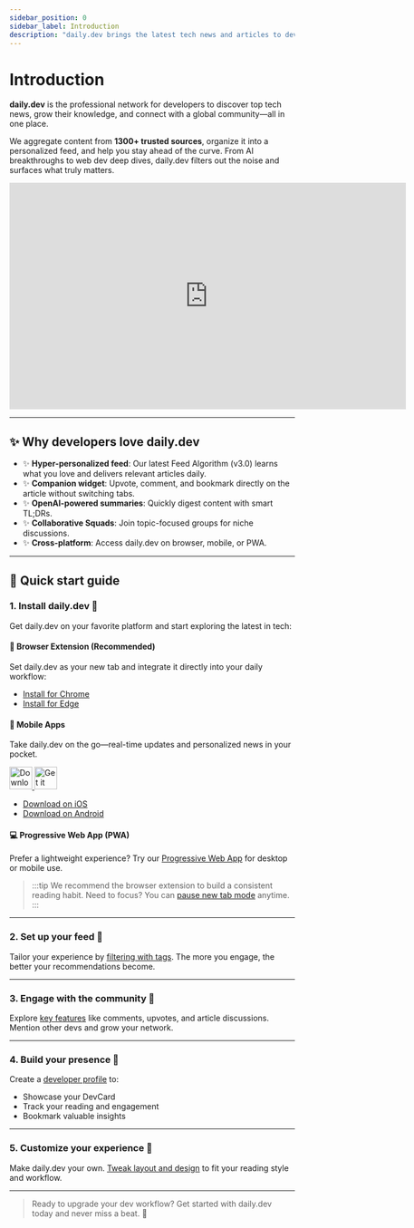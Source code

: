 ```yaml
---
sidebar_position: 0
sidebar_label: Introduction
description: "daily.dev brings the latest tech news and articles to developers, curated from over 1300 sources with a customizable feed to stay ahead in tech."
---
```


# Introduction

**daily.dev** is the professional network for developers to discover top tech news, grow their knowledge, and connect with a global community—all in one place.

We aggregate content from **1300+ trusted sources**, organize it into a personalized feed, and help you stay ahead of the curve. From AI breakthroughs to web dev deep dives, daily.dev filters out the noise and surfaces what truly matters.

<iframe width="700" height="400" src="https://www.youtube.com/embed/igZCEr3HwCg" frameborder="0" allow="accelerometer; autoplay; encrypted-media; gyroscope; picture-in-picture" allowfullscreen title="Introduction video for daily.dev"></iframe>

---

## ✨ Why developers love daily.dev

- ✨ **Hyper-personalized feed**: Our latest Feed Algorithm (v3.0) learns what you love and delivers relevant articles daily.
- ✨ **Companion widget**: Upvote, comment, and bookmark directly on the article without switching tabs.
- ✨ **OpenAI-powered summaries**: Quickly digest content with smart TL;DRs.
- ✨ **Collaborative Squads**: Join topic-focused groups for niche discussions.
- ✨ **Cross-platform**: Access daily.dev on browser, mobile, or PWA.

---

## 🧭 Quick start guide

### 1. Install daily.dev 🚀

Get daily.dev on your favorite platform and start exploring the latest in tech:

#### 🧩 Browser Extension (Recommended)

Set daily.dev as your new tab and integrate it directly into your daily workflow:

- [Install for Chrome](https://chrome.google.com/webstore/detail/dailydev-news-for-develope/hidbbfobdgdllahcipdbdgcjickpejkn)
- [Install for Edge](https://microsoftedge.microsoft.com/addons/detail/dailydev-news-for-develo/hilgjjheifcmhkbipcnlmkdbjbhenlif)

#### 📱 Mobile Apps

Take daily.dev on the go—real-time updates and personalized news in your pocket.

<div style={{ display: 'flex', gap: '1rem', marginTop: '0.75rem' }}>
  <a href="https://apps.apple.com/us/app/daily-dev/id6460429054" target="_blank" rel="noopener noreferrer">
    <img src="https://developer.apple.com/assets/elements/badges/download-on-the-app-store.svg" alt="Download on the App Store" height="40"/>
  </a>
  <a href="https://play.google.com/store/apps/details?id=dev.daily" target="_blank" rel="noopener noreferrer">
    <img src="https://upload.wikimedia.org/wikipedia/commons/7/78/Google_Play_Store_badge_EN.svg" alt="Get it on Google Play" height="40"/>
  </a>
</div>

- [Download on iOS](https://apps.apple.com/us/app/daily-dev/id6460429054)
- [Download on Android](https://play.google.com/store/apps/details?id=dev.daily)

#### 💻 Progressive Web App (PWA)

Prefer a lightweight experience? Try our [Progressive Web App](/getting-started/pwa.md) for desktop or mobile use.

> :::tip
> We recommend the browser extension to build a consistent reading habit. Need to focus? You can [pause new tab mode](/key-features/pause-new-tab.md) anytime.
> :::

---

### 2. Set up your feed 🎯

Tailor your experience by [filtering with tags](/setting-up-your-feed/filtering-content-feed.md). The more you engage, the better your recommendations become.

---

### 3. Engage with the community 👏

Explore [key features](/key-features/feeds.md) like comments, upvotes, and article discussions. Mention other devs and grow your network.

---

### 4. Build your presence 🦸

Create a [developer profile](/your-profile/activity.md) to:

- Showcase your DevCard  
- Track your reading and engagement  
- Bookmark valuable insights  

---

### 5. Customize your experience 🌈

Make daily.dev your own. [Tweak layout and design](/customize-your-feed/layout.md) to fit your reading style and workflow.

---

> Ready to upgrade your dev workflow? Get started with daily.dev today and never miss a beat. 🚀
